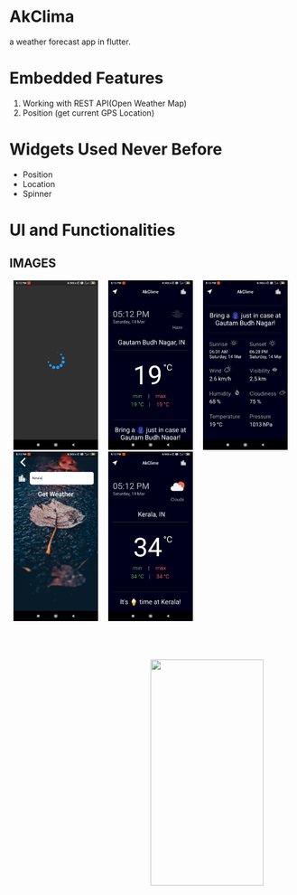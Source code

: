 # AkClima
a weather forecast app in flutter.
<br />



#    Embedded Features<br>
 1. Working with REST API(Open Weather Map)<br>
 2. Position (get current GPS Location)
 
 
 # Widgets Used Never Before<br>
- Position<br>
- Location<br />
- Spinner<br />

# UI and Functionalities<br>
<p align="center"><h2> IMAGES </h2></p>
<p>
 <img src = 'images/first.jpg' height = 300 width = 150 hspace=7 >
 <img src = 'images/second.jpg' height = 300 width = 150 hspace=7 >
 <img src = 'images/third.jpg' height = 300 width = 150 hspace=7 >
 <img src = 'images/fourth.jpg' height = 300 width = 150 hspace=7 >
 <img src = 'images/fifth.jpg' height = 300 width = 150 hspace=7 >
 </p>
 <br /><br /><br />
 <img src = 'images/vids.gif' height = 400 width = 200 hspace=250 >

